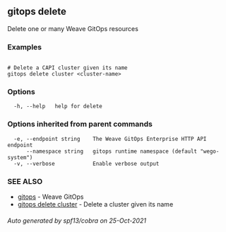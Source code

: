 ## gitops delete

Delete one or many Weave GitOps resources

### Examples

```

# Delete a CAPI cluster given its name
gitops delete cluster <cluster-name>
```

### Options

```
  -h, --help   help for delete
```

### Options inherited from parent commands

```
  -e, --endpoint string    The Weave GitOps Enterprise HTTP API endpoint
      --namespace string   gitops runtime namespace (default "wego-system")
  -v, --verbose            Enable verbose output
```

### SEE ALSO

* [gitops](gitops.md)	 - Weave GitOps
* [gitops delete cluster](gitops_delete_cluster.md)	 - Delete a cluster given its name

###### Auto generated by spf13/cobra on 25-Oct-2021
